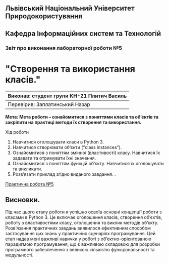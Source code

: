 ## Львівський Національний Університет Природокористування
## Кафедра Інформаційних систем та Технологій



### Звіт про виконання лабораторної роботи №5
# "Створення та використання класів."



| Виконав: студент групи КН-21 Плитич Василь |
|----------------------------------------------|
| Перевірив: Заплатинський Назар               |




**Мета: Мета роботи – ознайомитися з поняттями класів та об’єктів та закріпити на практиці методи їх створення та використання.**


Хід роботи

1. Навчитися оголошувати класи в Python 3.
2. Навчитися створювати об’єкти (“class instances”).
3. Ознайомитися з поняттям змінної (властивості) класу. Навчитися їх
задавати та отримувати їхні значення.
4. Ознайомитися з поняттям функцій об’єкту. Навчитися їх оголошувати
та викликати.
5. Розв’язати приклад згідно виданого завдання.
.


[Практична робота №5](./task5.py)

## Висновки. 

Під час цього етапу роботи я успішно освоїв основні концепції роботи з класами в Python 3. Це включає оголошення класів, створення об’єктів, роботу з властивостями класу, оголошення та виклик методів об’єкту. Розв’язання практичних завдань виявилося ефективним способом застосування цих знань у практичних сценаріях програмування. Цей етап надав мені важливі навички у роботі з об’єктно-орієнтованою парадигмою програмування, що є важливою складовою для розробки програмного забезпечення з великою кількістю функціональності та модульності.